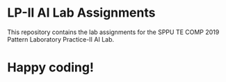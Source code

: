 # LP-II AI Lab Assignments

This repository contains the lab assignments for the SPPU TE COMP 2019 Pattern Laboratory Practice-II AI Lab. 

# Happy coding!
